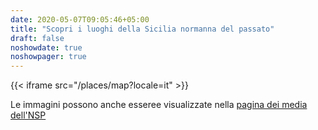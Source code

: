 ```yaml
---
date: 2020-05-07T09:05:46+05:00
title: "Scopri i luoghi della Sicilia normanna del passato"
draft: false
noshowdate: true
noshowpager: true
---
```

{{< iframe src="/places/map?locale=it" >}}

Le immagini possono anche esseree visualizzate nella [pagina dei media dell'NSP](http://media.normansicily.org/) 
